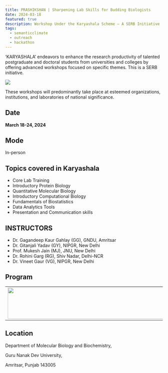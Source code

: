 ```yaml
---
title: PRASHIKSHAN | Sharpening Lab Skills for Budding Biologists  
date: 2024-03-18
featured: true
description: Workshop Under the Karyashala Scheme – A SERB Initiative
tags:
  - semanticclimate
  - outreach
  - hackathon
---
```


‘KARYASHALA’ endeavors to enhance the research productivity of talented postgraduate and doctoral students from universities and colleges by offering advanced workshops focused on specific themes. This is a SERB initiative. 

<img src='{{ "/static/img/GNDU_flyer.jpg" | url }}'>

These workshops will predominantly take place at esteemed organizations, institutions, and laboratories of national significance.

## Date

**March 18-24, 2024**

## Mode

In-person

## Topics covered in Karyashala

- Core Lab Training
- Introductory Protein Biology
- Quantitative Molecular Biology
- Introductory Computational Biology
- Fundamentals of Biostatistics
- Data Analytics Tools
- Presentation and Communication skills

## INSTRUCTORS
- Dr. Gagandeep Kaur Gahlay (GG), GNDU, Amritsar
- Dr. Gitanjali Yadav (GY), NIPGR, New Delhi
- Prof. Mukesh Jain (MJ), JNU, New Delhi
- Dr. Rohini Garg (RG), Shiv Nadar, Delhi-NCR
- Dr. Vineet Gaur (VG), NIPGR, New Delhi

## Program 

<table>
  <tr>
    <td>
      <img src='{{ "/static/img/GNDU_schedule1.jpg" | url }}' width="500" height="100">
    </td>
    <td>
      <img src='{{ "/static/img/GNDU_schedule2.jpg" | url }}' width="500" height="100">
    </td>
  </tr>
</table>


## Location

Department of Molecular Biology and Biochemistry, 

Guru Nanak Dev University, 

Amritsar, Punjab 143005









